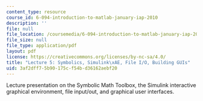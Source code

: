 ```yaml
---
content_type: resource
course_id: 6-094-introduction-to-matlab-january-iap-2010
description: ''
file: null
file_location: /coursemedia/6-094-introduction-to-matlab-january-iap-2010/3af2dff75b90175cf54bd36162aebf20_MIT6_094IAP10_lec05.pdf
file_size: null
file_type: application/pdf
layout: pdf
license: https://creativecommons.org/licenses/by-nc-sa/4.0/
title: "Lecture 5: Symbolics, Simulink\xAE, File I/O, Building GUIs"
uid: 3af2dff7-5b90-175c-f54b-d36162aebf20
---
```

Lecture presentation on the Symbolic Math Toolbox, the Simulink interactive graphical environment, file input/out, and graphical user interfaces.